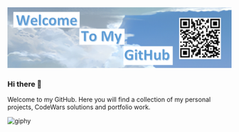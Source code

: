 <img src="https://raw.githubusercontent.com/GabeLeach/GabeLeach/master/github banner.png" alt="banner">


### Hi there 👋

Welcome to my GitHub.
Here you will find a collection of my personal projects, CodeWars solutions and portfolio work.


![giphy](https://user-images.githubusercontent.com/44070932/184009917-124d1c2f-f562-4917-9004-a40835e1a997.gif)
